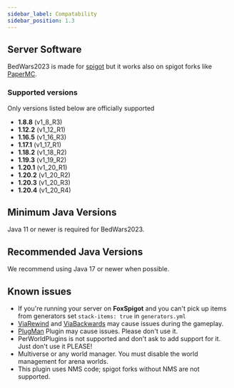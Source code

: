 ```yaml
---
sidebar_label: Compatability
sidebar_position: 1.3
---
```

## Server Software
BedWars2023 is made for [spigot](https://www.spigotmc.org/) but it works also on spigot forks like [PaperMC](https://papermc.io/downloads).

### Supported versions
Only versions listed below are officially supported
* **1.8.8** (v1_8_R3)
* **1.12.2** (v1_12_R1)
* **1.16.5** (v1_16_R3)
* **1.17.1** (v1_17_R1)
* **1.18.2** (v1_18_R2)
* **1.19.3** (v1_19_R2)
* **1.20.1** (v1_20_R1)
* **1.20.2** (v1_20_R2)
* **1.20.3** (v1_20_R3)
* **1.20.4** (v1_20_R4)

## Minimum Java Versions
Java 11 or newer is required for BedWars2023.

## Recommended Java Versions
We recommend using Java 17 or newer when possible.


## Known issues  
- If you're running your server on **FoxSpigot** and you can't pick up items from generators set `stack-items: true` in `generators.yml`  
- [ViaRewind](https://www.spigotmc.org/resources/viarewind.52109/) and [ViaBackwards](https://www.spigotmc.org/resources/viabackwards.27448/) may cause issues during the gameplay.
- [PlugMan](https://dev.bukkit.org/projects/plugman) Plugin may cause issues. Please don't use it.
- PerWorldPlugins is not supported and don't ask to add support for it. Just don't use it PLEASE!
- Multiverse or any world manager. You must disable the world management for arena worlds.
- This plugin uses NMS code; spigot forks without NMS are not supported.

